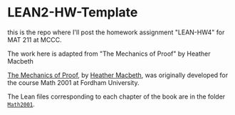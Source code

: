 # LEAN2-HW-Template

this is the repo where I'll post the homework assignment "LEAN-HW4" for MAT 211 at MCCC.

The work here is adapted from "The Mechanics of Proof" by Heather Macbeth

 [The Mechanics of Proof](https://hrmacbeth.github.io/math2001), by [Heather Macbeth](https://faculty.fordham.edu/hmacbeth1), was originally developed for the course Math 2001 at Fordham University.

The Lean files corresponding to each chapter of the book are in the folder [`Math2001`](https://github.com/hrmacbeth/math2001/tree/main/Math2001).
